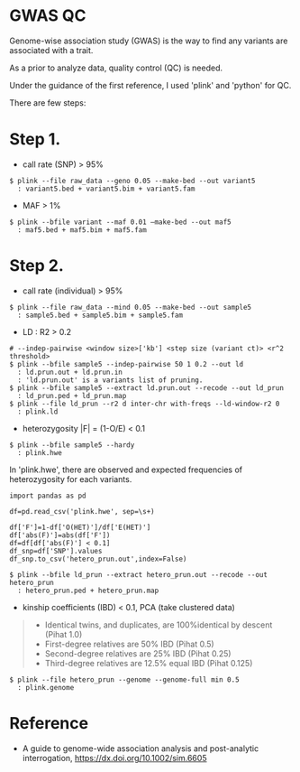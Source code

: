 # GWAS QC
Genome-wise association study (GWAS) is the way to find any variants are associated with a trait.

As a prior to analyze data, quality control (QC) is needed.

Under the guidance of the first reference, I used 'plink' and 'python' for QC.

There are few steps:

# Step 1.
- call rate (SNP) > 95%
```
$ plink --file raw_data --geno 0.05 --make-bed --out variant5
  : variant5.bed + variant5.bim + variant5.fam
```
- MAF > 1%
```
$ plink --bfile variant --maf 0.01 –make-bed --out maf5
  : maf5.bed + maf5.bim + maf5.fam
```

# Step 2.
- call rate (individual) > 95%
```
$ plink --file raw_data --mind 0.05 --make-bed --out sample5
  : sample5.bed + sample5.bim + sample5.fam
```
- LD : R2 > 0.2
```
# --indep-pairwise <window size>['kb'] <step size (variant ct)> <r^2 threshold>
$ plink --bfile sample5 --indep-pairwise 50 1 0.2 --out ld
  : ld.prun.out + ld.prun.in
  : 'ld.prun.out' is a variants list of pruning.
$ plink --bfile sample5 --extract ld.prun.out --recode --out ld_prun
  : ld_prun.ped + ld_prun.map
$ plink --file ld_prun --r2 d inter-chr with-freqs --ld-window-r2 0
  : plink.ld
```
- heterozygosity |F| = (1-O/E) < 0.1
```
$ plink --bfile sample5 --hardy
  : plink.hwe
```
In 'plink.hwe', there are observed and expected frequencies of heterozygosity for each variants.
```
import pandas as pd

df=pd.read_csv('plink.hwe', sep=\s+)

df['F']=1-df['O(HET)']/df['E(HET)']
df['abs(F)']=abs(df['F'])
df=df[df['abs(F)'] < 0.1]
df_snp=df['SNP'].values
df_snp.to_csv('hetero_prun.out',index=False)
```
```
$ plink --bfile ld_prun --extract hetero_prun.out --recode --out hetero_prun
  : hetero_prun.ped + hetero_prun.map
```
- kinship coefficients (IBD) < 0.1, PCA (take clustered data)
> - Identical twins, and duplicates, are 100%identical by descent (Pihat 1.0)
> - First-degree relatives are 50% IBD (Pihat 0.5)
> - Second-degree relatives are 25% IBD (Pihat 0.25)
> - Third-degree relatives are 12.5% equal IBD (Pihat 0.125)

```
$ plink --file hetero_prun --genome --genome-full min 0.5
  : plink.genome
```



# Reference
- A guide to genome-wide association analysis and post-analytic interrogation, <https://dx.doi.org/10.1002/sim.6605>
